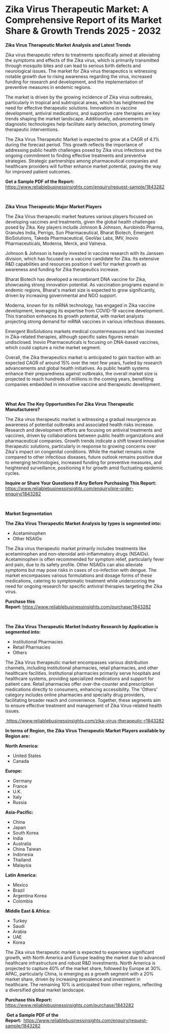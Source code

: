 <p><h1>Zika Virus Therapeutic Market: A Comprehensive Report of its Market Share & Growth Trends 2025 - 2032</h1></p><p><strong>Zika Virus Therapeutic Market Analysis and Latest Trends</strong></p>
<p><p>Zika virus therapeutic refers to treatments specifically aimed at alleviating the symptoms and effects of the Zika virus, which is primarily transmitted through mosquito bites and can lead to serious birth defects and neurological issues. The market for Zika virus therapeutics is witnessing notable growth due to rising awareness regarding the virus, increased funding for research and development, and the implementation of preventive measures in endemic regions.</p><p>The market is driven by the growing incidence of Zika virus outbreaks, particularly in tropical and subtropical areas, which has heightened the need for effective therapeutic solutions. Innovations in vaccine development, antiviral medications, and supportive care therapies are key trends shaping the market landscape. Additionally, advancements in diagnostic technologies help facilitate early detection, promoting timely therapeutic interventions.</p><p>The Zika Virus Therapeutic Market is expected to grow at a CAGR of 4.1% during the forecast period. This growth reflects the importance of addressing public health challenges posed by Zika virus infections and the ongoing commitment to finding effective treatments and preventive strategies. Strategic partnerships among pharmaceutical companies and healthcare providers will further enhance market potential, paving the way for improved patient outcomes.</p></p>
<p><strong>Get a Sample PDF of the Report:&nbsp;</strong> <a href="https://www.reliablebusinessinsights.com/enquiry/request-sample/1843282?utm_campaign=2733&utm_medium=2&utm_source=Github&utm_content=ia&utm_term=19042025&utm_id=zika-virus-therapeutic">https://www.reliablebusinessinsights.com/enquiry/request-sample/1843282</a></p>
<p>&nbsp;</p>
<p><strong>Zika Virus Therapeutic Major Market Players</strong></p>
<p><p>The Zika Virus therapeutic market features various players focused on developing vaccines and treatments, given the global health challenges posed by Zika. Key players include Johnson & Johnson, Aurobindo Pharma, Granules India, Perrigo, Sun Pharmaceutical, Bharat Biotech, Emergent BioSolutions, Takeda Pharmaceutical, GeoVax Labs, IMV, Inovio Pharmaceuticals, Moderna, Merck, and Valneva.</p><p>Johnson & Johnson is heavily invested in vaccine research with its Janssen division, which has focused on a vaccine candidate for Zika. Its extensive R&D capabilities and resources position it well for market growth as awareness and funding for Zika therapeutics increase.</p><p>Bharat Biotech has developed a recombinant DNA vaccine for Zika, showcasing strong innovation potential. As vaccination programs expand in endemic regions, Bharat's market size is expected to grow significantly, driven by increasing governmental and NGO support.</p><p>Moderna, known for its mRNA technology, has engaged in Zika vaccine development, leveraging its expertise from COVID-19 vaccine development. This transition enhances its growth potential, with market analysts projecting strong demand for mRNA vaccines in various infectious diseases.</p><p>Emergent BioSolutions markets medical countermeasures and has invested in Zika-related therapies, although specific sales figures remain undisclosed. Inovio Pharmaceuticals is focusing on DNA-based vaccines, which could capture a niche market segment.</p><p>Overall, the Zika therapeutics market is anticipated to gain traction with an expected CAGR of around 15% over the next few years, fueled by research advancements and global health initiatives. As public health systems enhance their preparedness against outbreaks, the overall market size is projected to reach hundreds of millions in the coming years, benefiting companies embedded in innovative vaccine and therapeutic development.</p></p>
<p>&nbsp;</p>
<p><strong>What Are The Key Opportunities For Zika Virus Therapeutic Manufacturers?</strong></p>
<p><p>The Zika virus therapeutic market is witnessing a gradual resurgence as awareness of potential outbreaks and associated health risks increase. Research and development efforts are focusing on antiviral treatments and vaccines, driven by collaborations between public health organizations and pharmaceutical companies. Growth trends indicate a shift toward innovative therapeutic solutions, particularly in response to growing concerns over Zika's impact on congenital conditions. While the market remains niche compared to other infectious diseases, future outlook remains positive due to emerging technologies, increased funding for preventive measures, and heightened surveillance, positioning it for growth amid fluctuating epidemic cycles.</p></p>
<p><strong>Inquire or Share Your Questions If Any Before Purchasing This Report:</strong> <a href="https://www.reliablebusinessinsights.com/enquiry/pre-order-enquiry/1843282?utm_campaign=2733&utm_medium=2&utm_source=Github&utm_content=ia&utm_term=19042025&utm_id=zika-virus-therapeutic">https://www.reliablebusinessinsights.com/enquiry/pre-order-enquiry/1843282</a></p>
<p>&nbsp;</p>
<p><strong>Market Segmentation</strong></p>
<p><strong>The Zika Virus Therapeutic Market Analysis by types is segmented into:</strong></p>
<p><ul><li>Acetaminophen</li><li>Other NSAIDs</li></ul></p>
<p><p>The Zika virus therapeutic market primarily includes treatments like acetaminophen and non-steroidal anti-inflammatory drugs (NSAIDs). Acetaminophen is often recommended for symptom relief, particularly fever and pain, due to its safety profile. Other NSAIDs can also alleviate symptoms but may pose risks in cases of co-infection with dengue. The market encompasses various formulations and dosage forms of these medications, catering to symptomatic treatment while underscoring the need for ongoing research for specific antiviral therapies targeting the Zika virus.</p></p>
<p><strong>Purchase this Report:&nbsp;</strong><a href="https://www.reliablebusinessinsights.com/purchase/1843282?utm_campaign=2733&utm_medium=2&utm_source=Github&utm_content=ia&utm_term=19042025&utm_id=zika-virus-therapeutic">https://www.reliablebusinessinsights.com/purchase/1843282</a></p>
<p>&nbsp;</p>
<p><strong>The Zika Virus Therapeutic Market Industry Research by Application is segmented into:</strong></p>
<p><ul><li>Institutional Pharmacies</li><li>Retail Pharmacies</li><li>Others</li></ul></p>
<p><p>The Zika Virus therapeutic market encompasses various distribution channels, including institutional pharmacies, retail pharmacies, and other healthcare facilities. Institutional pharmacies primarily serve hospitals and healthcare systems, providing specialized medications and support for patient care. Retail pharmacies offer over-the-counter and prescription medications directly to consumers, enhancing accessibility. The 'Others' category includes online pharmacies and specialty drug providers, facilitating broader reach and convenience. Together, these segments aim to ensure effective treatment and management of Zika Virus-related health issues.</p></p>
<p><a href="https://www.reliablebusinessinsights.com/zika-virus-therapeutic-r1843282?utm_campaign=2733&utm_medium=2&utm_source=Github&utm_content=ia&utm_term=19042025&utm_id=zika-virus-therapeutic">&nbsp;https://www.reliablebusinessinsights.com/zika-virus-therapeutic-r1843282</a></p>
<p><strong>In terms of Region, the Zika Virus Therapeutic Market Players available by Region are:</strong></p>
<p>
    <p> <strong> North America: </strong>
        <ul>
            <li>United States</li>
            <li>Canada</li>
        </ul>
        </p> 
    <p> <strong> Europe: </strong>
        <ul>
            <li>Germany</li>
            <li>France</li>
            <li>U.K.</li>
            <li>Italy</li>
            <li>Russia</li>
        </ul>
        </p> 
    <p> <strong> Asia-Pacific: </strong>
        <ul>
            <li>China</li>
            <li>Japan</li>
            <li>South Korea</li>
            <li>India</li>
            <li>Australia</li>
            <li>China Taiwan</li>
            <li>Indonesia</li>
            <li>Thailand</li>
            <li>Malaysia</li>
        </ul>
        </p> 
    <p> <strong> Latin America: </strong>
        <ul>
            <li>Mexico</li>
            <li>Brazil</li>
            <li>Argentina Korea</li>
            <li>Colombia</li>
        </ul>
        </p> 
    <p> <strong> Middle East & Africa: </strong>
        <ul>
            <li>Turkey</li>
            <li>Saudi</li>
            <li>Arabia</li>
            <li>UAE</li>
            <li>Korea</li>
        </ul>
    </p>
    </p>
<p><p>The Zika virus therapeutic market is expected to experience significant growth, with North America and Europe leading the market due to advanced healthcare infrastructure and robust R&D investments. North America is projected to capture 40% of the market share, followed by Europe at 30%. APAC, particularly China, is emerging as a growth segment with a 20% market share, driven by increasing prevalence and investment in healthcare. The remaining 10% is anticipated from other regions, reflecting a diversified global market landscape.</p></p>
<p><strong>Purchase this Report: </strong><a href="https://www.reliablebusinessinsights.com/purchase/1843282?utm_campaign=2733&utm_medium=2&utm_source=Github&utm_content=ia&utm_term=19042025&utm_id=zika-virus-therapeutic">https://www.reliablebusinessinsights.com/purchase/1843282</a></p>
<p>&nbsp;<strong>Get a Sample PDF of the Report:&nbsp;&nbsp;</strong><a href="https://www.reliablebusinessinsights.com/enquiry/request-sample/1843282?utm_campaign=2733&utm_medium=2&utm_source=Github&utm_content=ia&utm_term=19042025&utm_id=zika-virus-therapeutic">https://www.reliablebusinessinsights.com/enquiry/request-sample/1843282</a></p>
<p><strong></strong></p>
<p><p></p><p></p><p></p></p>